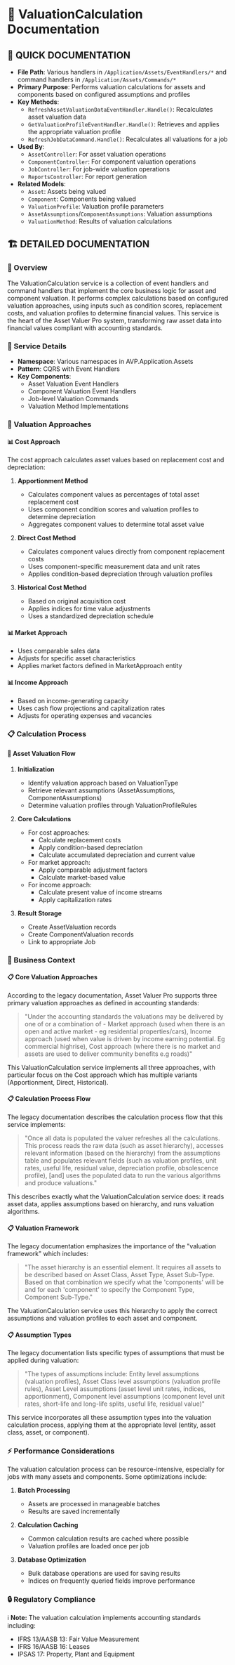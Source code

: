 # 🧮 ValuationCalculation Documentation

## 🧮 QUICK DOCUMENTATION
- **File Path**: Various handlers in `/Application/Assets/EventHandlers/*` and command handlers in `/Application/Assets/Commands/*`
- **Primary Purpose**: Performs valuation calculations for assets and components based on configured assumptions and profiles
- **Key Methods**:
  - `RefreshAssetValuationDataEventHandler.Handle()`: Recalculates asset valuation data
  - `GetValuationProfileEventHandler.Handle()`: Retrieves and applies the appropriate valuation profile
  - `RefreshJobDataCommand.Handle()`: Recalculates all valuations for a job
- **Used By**:
  - `AssetController`: For asset valuation operations
  - `ComponentController`: For component valuation operations
  - `JobController`: For job-wide valuation operations
  - `ReportsController`: For report generation
- **Related Models**:
  - `Asset`: Assets being valued
  - `Component`: Components being valued
  - `ValuationProfile`: Valuation profile parameters
  - `AssetAssumptions`/`ComponentAssumptions`: Valuation assumptions
  - `ValuationMethod`: Results of valuation calculations

## 🏗️ DETAILED DOCUMENTATION

### 🧮 Overview
The ValuationCalculation service is a collection of event handlers and command handlers that implement the core business logic for asset and component valuation. It performs complex calculations based on configured valuation approaches, using inputs such as condition scores, replacement costs, and valuation profiles to determine financial values. This service is the heart of the Asset Valuer Pro system, transforming raw asset data into financial values compliant with accounting standards.

### 🔧 Service Details
- **Namespace**: Various namespaces in AVP.Application.Assets
- **Pattern**: CQRS with Event Handlers
- **Key Components**:
  - Asset Valuation Event Handlers
  - Component Valuation Event Handlers
  - Job-level Valuation Commands
  - Valuation Method Implementations

### 🧮 Valuation Approaches

#### 📊 Cost Approach
The cost approach calculates asset values based on replacement cost and depreciation:

1. **Apportionment Method**
   - Calculates component values as percentages of total asset replacement cost
   - Uses component condition scores and valuation profiles to determine depreciation
   - Aggregates component values to determine total asset value

2. **Direct Cost Method**
   - Calculates component values directly from component replacement costs
   - Uses component-specific measurement data and unit rates
   - Applies condition-based depreciation through valuation profiles

3. **Historical Cost Method**
   - Based on original acquisition cost
   - Applies indices for time value adjustments
   - Uses a standardized depreciation schedule

#### 📊 Market Approach
- Uses comparable sales data
- Adjusts for specific asset characteristics
- Applies market factors defined in MarketApproach entity

#### 📊 Income Approach
- Based on income-generating capacity
- Uses cash flow projections and capitalization rates
- Adjusts for operating expenses and vacancies

### 📋 Calculation Process

#### 🧮 Asset Valuation Flow
1. **Initialization**
   - Identify valuation approach based on ValuationType
   - Retrieve relevant assumptions (AssetAssumptions, ComponentAssumptions)
   - Determine valuation profiles through ValuationProfileRules

2. **Core Calculations**
   - For cost approaches:
     - Calculate replacement costs
     - Apply condition-based depreciation
     - Calculate accumulated depreciation and current value
   - For market approach:
     - Apply comparable adjustment factors
     - Calculate market-based value
   - For income approach:
     - Calculate present value of income streams
     - Apply capitalization rates

3. **Result Storage**
   - Create AssetValuation records
   - Create ComponentValuation records
   - Link to appropriate Job

### 📝 Business Context

#### 📋 Core Valuation Approaches
According to the legacy documentation, Asset Valuer Pro supports three primary valuation approaches as defined in accounting standards:

> "Under the accounting standards the valuations may be delivered by one of or a combination of - Market approach (used when there is an open and active market - eg residential properties/cars), Income approach (used when value is driven by income earning potential. Eg commercial highrise), Cost approach (where there is no market and assets are used to deliver community benefits e.g roads)"

This ValuationCalculation service implements all three approaches, with particular focus on the Cost approach which has multiple variants (Apportionment, Direct, Historical).

#### 📋 Calculation Process Flow
The legacy documentation describes the calculation process flow that this service implements:

> "Once all data is populated the valuer refreshes all the calculations. This process reads the raw data (such as asset hierarchy), accesses relevant information (based on the hierarchy) from the assumptions table and populates relevant fields (such as valuation profiles, unit rates, useful life, residual value, depreciation profile, obsolescence profile), [and] uses the populated data to run the various algorithms and produce valuations."

This describes exactly what the ValuationCalculation service does: it reads asset data, applies assumptions based on hierarchy, and runs valuation algorithms.

#### 📋 Valuation Framework
The legacy documentation emphasizes the importance of the "valuation framework" which includes:

> "The asset hierarchy is an essential element. It requires all assets to be described based on Asset Class, Asset Type, Asset Sub-Type. Based on that combination we specify what the 'components' will be and for each 'component' to specify the Component Type, Component Sub-Type."

The ValuationCalculation service uses this hierarchy to apply the correct assumptions and valuation profiles to each asset and component.

#### 📋 Assumption Types
The legacy documentation lists specific types of assumptions that must be applied during valuation:

> "The types of assumptions include: Entity level assumptions (valuation profiles), Asset Class level assumptions (valuation profile rules), Asset Level assumptions (asset level unit rates, indices, apportionment), Component level assumptions (component level unit rates, short-life and long-life splits, useful life, residual value)"

This service incorporates all these assumption types into the valuation calculation process, applying them at the appropriate level (entity, asset class, asset, or component).

### ⚡ Performance Considerations
The valuation calculation process can be resource-intensive, especially for jobs with many assets and components. Some optimizations include:

1. **Batch Processing**
   - Assets are processed in manageable batches
   - Results are saved incrementally

2. **Calculation Caching**
   - Common calculation results are cached where possible
   - Valuation profiles are loaded once per job

3. **Database Optimization**
   - Bulk database operations are used for saving results
   - Indices on frequently queried fields improve performance

### 🔒 Regulatory Compliance
ℹ️ **Note:** The valuation calculation implements accounting standards including:
- IFRS 13/AASB 13: Fair Value Measurement
- IFRS 16/AASB 16: Leases
- IPSAS 17: Property, Plant and Equipment